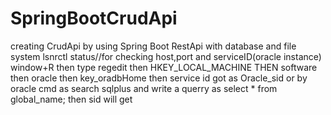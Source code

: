 # SpringBootCrudApi
creating CrudApi by using Spring Boot RestApi with database and file system
lsnrctl status//for checking host,port and serviceID(oracle instance)
window+R then type regedit then HKEY_LOCAL_MACHINE THEN software then oracle then key_oradbHome then service id got as Oracle_sid
or by oracle cmd as search sqlplus and write a querry as select * from global_name; then sid will get
